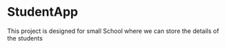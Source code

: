 # StudentApp
This project is designed for small School where we can store the details of the students
